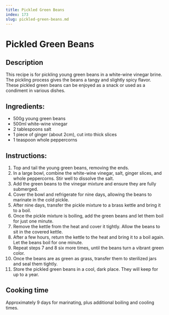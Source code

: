 ```yaml
---
title: Pickled Green Beans
index: 173
slug: pickled-green-beans.md
---
```


# Pickled Green Beans

## Description
This recipe is for pickling young green beans in a white-wine vinegar brine. The pickling process gives the beans a tangy and slightly spicy flavor. These pickled green beans can be enjoyed as a snack or used as a condiment in various dishes.

## Ingredients:
- 500g young green beans
- 500ml white-wine vinegar
- 2 tablespoons salt
- 1 piece of ginger (about 2cm), cut into thick slices
- 1 teaspoon whole peppercorns

## Instructions:
1. Top and tail the young green beans, removing the ends.
2. In a large bowl, combine the white-wine vinegar, salt, ginger slices, and whole peppercorns. Stir well to dissolve the salt.
3. Add the green beans to the vinegar mixture and ensure they are fully submerged.
4. Cover the bowl and refrigerate for nine days, allowing the beans to marinate in the cold pickle.
5. After nine days, transfer the pickle mixture to a brass kettle and bring it to a boil.
6. Once the pickle mixture is boiling, add the green beans and let them boil for just one minute.
7. Remove the kettle from the heat and cover it tightly. Allow the beans to sit in the covered kettle.
8. After a few hours, return the kettle to the heat and bring it to a boil again. Let the beans boil for one minute.
9. Repeat steps 7 and 8 six more times, until the beans turn a vibrant green color.
10. Once the beans are as green as grass, transfer them to sterilized jars and seal them tightly.
11. Store the pickled green beans in a cool, dark place. They will keep for up to a year.

## Cooking time
Approximately 9 days for marinating, plus additional boiling and cooling times.